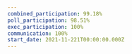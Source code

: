 ```yaml
---
combined_participation: 99.18%
poll_participation: 98.51%
exec_participation: 100%
communication: 100%
start_date: 2021-11-221T00:00:00.000Z
---
```

